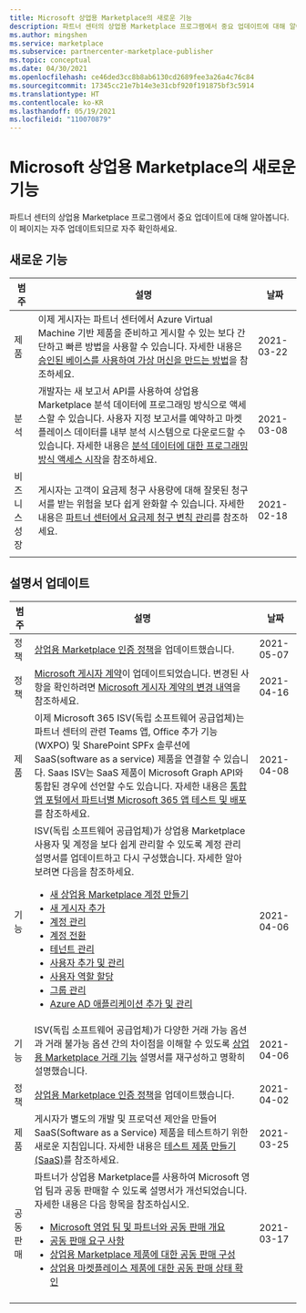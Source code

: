 ```yaml
---
title: Microsoft 상업용 Marketplace의 새로운 기능
description: 파트너 센터의 상업용 Marketplace 프로그램에서 중요 업데이트에 대해 알아봅니다.
ms.author: mingshen
ms.service: marketplace
ms.subservice: partnercenter-marketplace-publisher
ms.topic: conceptual
ms.date: 04/30/2021
ms.openlocfilehash: ce46ded3cc8b8ab6130cd2689fee3a26a4c76c84
ms.sourcegitcommit: 17345cc21e7b14e3e31cbf920f191875bf3c5914
ms.translationtype: HT
ms.contentlocale: ko-KR
ms.lasthandoff: 05/19/2021
ms.locfileid: "110070879"
---
```

# <a name="whats-new-in-the-microsoft-commercial-marketplace"></a>Microsoft 상업용 Marketplace의 새로운 기능

파트너 센터의 상업용 Marketplace 프로그램에서 중요 업데이트에 대해 알아봅니다. 이 페이지는 자주 업데이트되므로 자주 확인하세요.

## <a name="new-features"></a>새로운 기능

| 범주 | 설명 | 날짜 |
| ------------ | ------------- | ------------- |
| 제품 | 이제 게시자는 파트너 센터에서 Azure Virtual Machine 기반 제품을 준비하고 게시할 수 있는 보다 간단하고 빠른 방법을 사용할 수 있습니다. 자세한 내용은 [승인된 베이스를 사용하여 가상 머신을 만드는 방법](azure-vm-create-using-approved-base.md)을 참조하세요. | 2021-03-22 |
| 분석 | 개발자는 새 보고서 API를 사용하여 상업용 Marketplace 분석 데이터에 프로그래밍 방식으로 액세스할 수 있습니다. 사용자 지정 보고서를 예약하고 마켓플레이스 데이터를 내부 분석 시스템으로 다운로드할 수 있습니다. 자세한 내용은 [분석 데이터에 대한 프로그래밍 방식 액세스 시작](analytics-get-started.md)을 참조하세요. | 2021-03-08 |
| 비즈니스 성장 | 게시자는 고객이 요금제 청구 사용량에 대해 잘못된 청구서를 받는 위험을 보다 쉽게 완화할 수 있습니다. 자세한 내용은 [파트너 센터에서 요금제 청구 변칙 관리](anomaly-detection.md)를 참조하세요. | 2021-02-18 |
||||

## <a name="documentation-updates"></a>설명서 업데이트

| 범주 | 설명 | 날짜 |
| ------------ | ------------- | ------------- |
| 정책 | [상업용 Marketplace 인증 정책](/legal/marketplace/certification-policies)을 업데이트했습니다. | 2021-05-07 |
| 정책 | [Microsoft 게시자 계약](/legal/marketplace/msft-publisher-agreement)이 업데이트되었습니다. 변경된 사항을 확인하려면 [Microsoft 게시자 계약의 변경 내역](/legal/marketplace/mpa-change-history)을 참조하세요. | 2021-04-16 |
| 제품 | 이제 Microsoft 365 ISV(독립 소프트웨어 공급업체)는 파트너 센터의 관련 Teams 앱, Office 추가 기능(WXPO) 및 SharePoint SPFx 솔루션에 SaaS(software as a service) 제품을 연결할 수 있습니다. Saas ISV는 SaaS 제품이 Microsoft Graph API와 통합된 경우에 선언할 수도 있습니다. 자세한 내용은 [통합 앱 포털에서 파트너별 Microsoft 365 앱 테스트 및 배포](/microsoft-365/admin/manage/test-and-deploy-microsoft-365-apps)를 참조하세요. | 2021-04-08 |
| 기능 | ISV(독립 소프트웨어 공급업체)가 상업용 Marketplace 사용자 및 계정을 보다 쉽게 관리할 수 있도록 계정 관리 설명서를 업데이트하고 다시 구성했습니다. 자세한 알아보려면 다음을 참조하세요.<ul><li>[새 상업용 Marketplace 계정 만들기](create-account.md)</li><li>[새 게시자 추가](add-publishers.md)</li><li>[계정 관리](manage-account.md)</li><li>[계정 전환](switch-accounts.md)</li><li>[테넌트 관리](manage-tenants.md)</li><li>[사용자 추가 및 관리](add-manage-users.md)</li><li>[사용자 역할 할당](user-roles.md)</li><li>[그룹 관리](manage-groups.md)</li><li>[Azure AD 애플리케이션 추가 및 관리](manage-aad-apps.md)</li></ul> | 2021-04-06 |
| 기능 | ISV(독립 소프트웨어 공급업체)가 다양한 거래 가능 옵션과 거래 불가능 옵션 간의 차이점을 이해할 수 있도록 [상업용 Marketplace 거래 기능](marketplace-commercial-transaction-capabilities-and-considerations.md) 설명서를 재구성하고 명확히 설명했습니다. | 2021-04-06 |
| 정책 | [상업용 Marketplace 인증 정책](/legal/marketplace/certification-policies)을 업데이트했습니다. | 2021-04-02 |
| 제품 | 게시자가 별도의 개발 및 프로덕션 제안을 만들어 SaaS(Software as a Service) 제품을 테스트하기 위한 새로운 지침입니다. 자세한 내용은 [테스트 제품 만들기(SaaS)](create-saas-dev-test-offer.md)를 참조하세요. | 2021-03-25 |
| 공동 판매 | 파트너가 상업용 Marketplace를 사용하여 Microsoft 영업 팀과 공동 판매할 수 있도록 설명서가 개선되었습니다. 자세한 내용은 다음 항목을 참조하십시오.<ul><li>[Microsoft 영업 팀 및 파트너와 공동 판매 개요](co-sell-overview.md)</li><li>[공동 판매 요구 사항](co-sell-requirements.md)</li><li>[상업용 Marketplace 제품에 대한 공동 판매 구성](co-sell-configure.md)</li><li>[상업용 마켓플레이스 제품에 대한 공동 판매 상태 확인](co-sell-status.md)</li></ul> | 2021-03-17 |
||||
